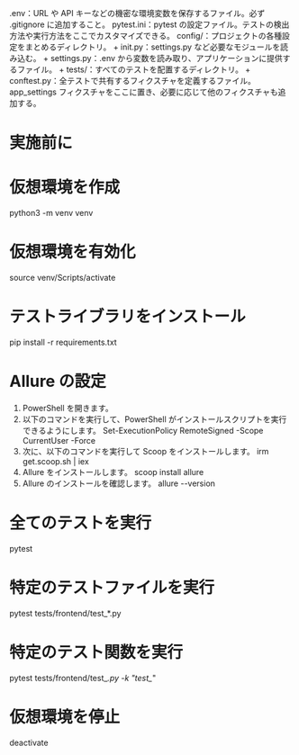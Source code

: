 .env：URL や API キーなどの機密な環境変数を保存するファイル。必ず .gitignore に追加すること。
pytest.ini：pytest の設定ファイル。テストの検出方法や実行方法をここでカスタマイズできる。
config/：プロジェクトの各種設定をまとめるディレクトリ。
    + init.py：settings.py など必要なモジュールを読み込む。
    + settings.py：.env から変数を読み取り、アプリケーションに提供するファイル。
    + tests/：すべてのテストを配置するディレクトリ。
    + conftest.py：全テストで共有するフィクスチャを定義するファイル。app_settings フィクスチャをここに置き、必要に応じて他のフィクスチャも追加する。

# 実施前に

# 仮想環境を作成
python3 -m venv venv

# 仮想環境を有効化
source venv/Scripts/activate

# テストライブラリをインストール
pip install -r requirements.txt

# Allure の設定
1. PowerShell を開きます。
2. 以下のコマンドを実行して、PowerShell がインストールスクリプトを実行できるようにします。
Set-ExecutionPolicy RemoteSigned -Scope CurrentUser -Force
3. 次に、以下のコマンドを実行して Scoop をインストールします。
irm get.scoop.sh | iex
4. Allure をインストールします。
scoop install allure
5. Allure のインストールを確認します。
allure --version

# 全てのテストを実行
pytest

# 特定のテストファイルを実行
pytest tests/frontend/test_*.py

# 特定のテスト関数を実行
pytest tests/frontend/test_*.py -k "test_*"

# 仮想環境を停止
deactivate